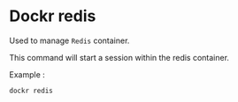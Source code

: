 # Dockr redis

Used to manage `Redis` container.

This command will start a session within the redis container.

Example :

```
dockr redis
```

